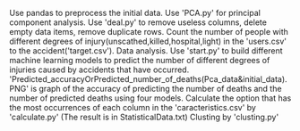 Use pandas to preprocess the initial data.
	Use 'PCA.py' for principal component analysis.
	Use 'deal.py' to remove useless columns, delete empty data items, remove duplicate rows.
	Count the number of people with different degrees of injury(unscathed,killed,hospital,light) in the 'users.csv' to the accident('target.csv').
Data analysis.
	Use 'start.py' to build different machine learning models to predict the number of different degrees of injuries caused by accidents that have occurred.
	'Predicted_accuracyOrPredicted_number_of_deaths(Pca_data&initial_data).PNG' is graph of the accuracy of predicting the number of deaths and the number of predicted deaths using four models.
	Calculate the option that has the most occurrences of each column in the 'caracteristics.csv' by 'calculate.py' (The result is in StatisticalData.txt)
	Clusting by 'clusting.py'